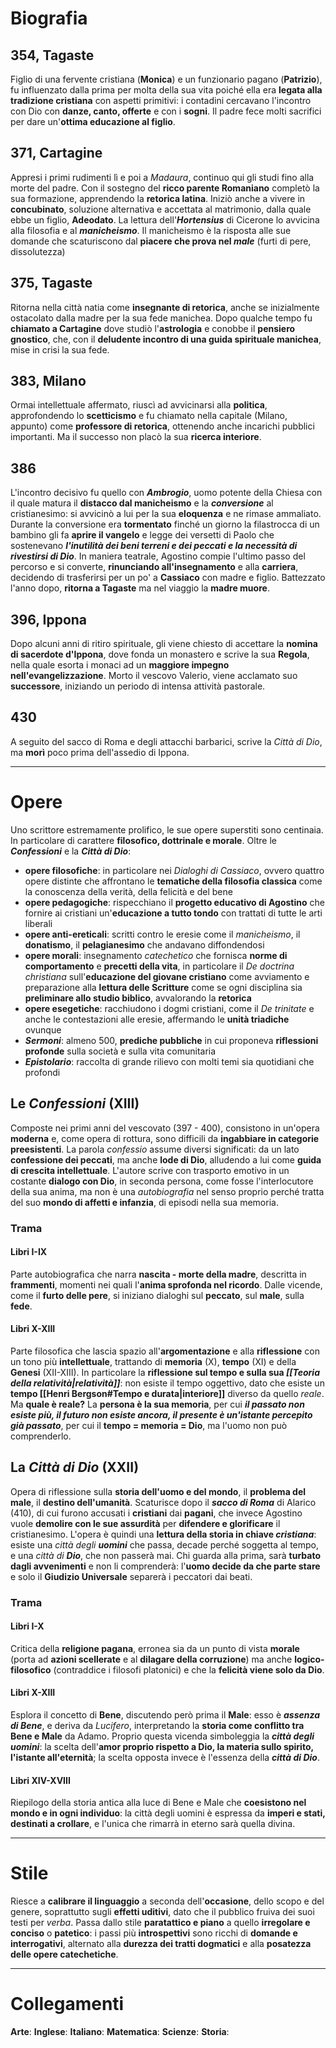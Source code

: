 # Biografia
## 354, Tagaste
Figlio di una fervente cristiana (**Monica**) e un funzionario pagano (**Patrizio**), fu influenzato dalla prima per molta della sua vita poiché ella era **legata alla tradizione cristiana** con aspetti primitivi: i contadini cercavano l'incontro con Dio con **danze, canto, offerte** e con i **sogni**. Il padre fece molti sacrifici per dare un'**ottima educazione al figlio**.
## 371, Cartagine
Appresi i primi rudimenti lì e poi a *Madaura*, continuo qui gli studi fino alla morte del padre. Con il sostegno del **ricco parente Romaniano** completò la sua formazione, apprendendo la **retorica latina**. Iniziò anche a vivere in **concubinato**, soluzione alternativa e accettata al matrimonio, dalla quale ebbe un figlio, **Adeodato**. La lettura dell'***Hortensius*** di Cicerone lo avvicina alla filosofia e al ***manicheismo***. Il manicheismo è la risposta alle sue domande che scaturiscono dal **piacere che prova nel *male*** (furti di pere, dissolutezza)
## 375, Tagaste
Ritorna nella città natia come **insegnante di retorica**, anche se inizialmente ostacolato dalla madre per la sua fede manichea. Dopo qualche tempo fu **chiamato a Cartagine** dove studiò l'**astrologia** e conobbe il **pensiero gnostico**, che, con il **deludente incontro di una guida spirituale manichea**, mise in crisi la sua fede.
## 383, Milano
Ormai intellettuale affermato, riuscì ad avvicinarsi alla **politica**, approfondendo lo **scetticismo** e fu chiamato nella capitale (Milano, appunto) come **professore di retorica**, ottenendo anche incarichi pubblici importanti. Ma il successo non placò la sua **ricerca interiore**.
## 386
L'incontro decisivo fu quello con ***Ambrogio***, uomo potente della Chiesa con il quale matura il **distacco dal manicheismo** e la ***conversione*** al cristianesimo: si avvicinò a lui per la sua **eloquenza** e ne rimase ammaliato. Durante la conversione era **tormentato** finché un giorno la filastrocca di un bambino gli fa **aprire il vangelo** e legge dei versetti di Paolo che sostenevano ***l'inutilità dei beni terreni e dei peccati e la necessità di rivestirsi di Dio***. In maniera teatrale, Agostino compie l'ultimo passo del percorso e si converte, **rinunciando all'insegnamento** e alla **carriera**, decidendo di trasferirsi per un po' a **Cassiaco** con madre e figlio. Battezzato l'anno dopo, **ritorna a Tagaste** ma nel viaggio la **madre muore**.
## 396, Ippona
Dopo alcuni anni di ritiro spirituale, gli viene chiesto di accettare la **nomina di sacerdote d'Ippona**, dove fonda un monastero e scrive la sua **Regola**, nella quale esorta i monaci ad un **maggiore impegno nell'evangelizzazione**. Morto il vescovo Valerio, viene acclamato suo **successore**, iniziando un periodo di intensa attività pastorale.
## 430
A seguito del sacco di Roma e degli attacchi barbarici, scrive la *Città di Dio*, ma **morì** poco prima dell'assedio di Ippona.

---
# Opere
Uno scrittore estremamente prolifico, le sue opere superstiti sono centinaia. In particolare di carattere **filosofico, dottrinale e morale**. Oltre le ***Confessioni*** e la ***Città di Dio***:
- **opere filosofiche**: in particolare nei *Dialoghi di Cassiaco*, ovvero quattro opere distinte che affrontano le **tematiche della filosofia classica** come la conoscenza della verità, della felicità e del bene
- **opere pedagogiche**: rispecchiano il **progetto educativo di Agostino** che fornire ai cristiani un'**educazione a tutto tondo** con trattati di tutte le arti liberali
- **opere anti-ereticali**: scritti contro le eresie come il *manicheismo*, il **donatismo**, il **pelagianesimo** che andavano diffondendosi
- **opere morali**: insegnamento *catechetico* che fornisca **norme di comportamento** e **precetti della vita**, in particolare il *De doctrina christiana* sull'**educazione del giovane cristiano** come avviamento e preparazione alla **lettura delle Scritture** come se ogni disciplina sia **preliminare allo studio biblico**, avvalorando la **retorica**
- **opere esegetiche**: racchiudono i dogmi cristiani, come il *De trinitate* e anche le contestazioni alle eresie, affermando le **unità triadiche** ovunque
- ***Sermoni***: almeno 500, **prediche pubbliche** in cui proponeva **riflessioni profonde** sulla società e sulla vita comunitaria
- ***Epistolario***: raccolta di grande rilievo con molti temi sia quotidiani che profondi
## Le *Confessioni* (XIII)
Composte nei primi anni del vescovato (397 - 400), consistono in un'opera **moderna** e, come opera di rottura, sono difficili da **ingabbiare in categorie preesistenti**. La parola *confessio* assume diversi significati: da un lato **confessione dei peccati**, ma anche **lode di Dio**, alludendo a lui come **guida di crescita intellettuale**. L'autore scrive con trasporto emotivo in un costante **dialogo con Dio**, in seconda persona, come fosse l'interlocutore della sua anima, ma non è una *autobiografia* nel senso proprio perché tratta del suo **mondo di affetti e infanzia**, di episodi nella sua memoria.
### Trama
#### Libri I-IX
Parte autobiografica che narra **nascita - morte della madre**, descritta in **frammenti**, momenti nei quali l'**anima sprofonda nel ricordo**. Dalle vicende, come il **furto delle pere**, si iniziano dialoghi sul **peccato**, sul **male**, sulla **fede**. 
#### Libri X-XIII
Parte filosofica che lascia spazio all'**argomentazione** e alla **riflessione** con un tono più **intellettuale**, trattando di **memoria** (X), **tempo** (XI) e della **Genesi** (XII-XIII). In particolare la **riflessione sul tempo e sulla sua *[[Teoria della relatività|relatività]]***: non esiste il tempo oggettivo, dato che esiste un **tempo [[Henri Bergson#Tempo e durata|interiore]]** diverso da quello *reale*. Ma **quale è reale?** La **persona è la sua memoria**, per cui ***il passato non esiste più, il futuro non esiste ancora, il presente è un'istante percepito già passato***, per cui il **tempo = memoria = Dio**, ma l'uomo non può comprenderlo.

## La *Città di Dio* (XXII)
Opera di riflessione sulla **storia dell'uomo e del mondo**, il **problema del male**, il **destino dell'umanità**. Scaturisce dopo il ***sacco di Roma*** di Alarico (410), di cui furono accusati i **cristiani** dai **pagani**, che invece Agostino vuole **demolire con le sue assurdità** per **difendere e glorificare** il cristianesimo. L'opera è quindi una **lettura della storia in chiave *cristiana***: esiste una *città degli **uomini*** che passa, decade perché soggetta al tempo, e una *città di **Dio***, che non passerà mai. Chi guarda alla prima, sarà **turbato dagli avvenimenti** e non li comprenderà: l'**uomo decide da che parte stare** e solo il **Giudizio Universale** separerà i peccatori dai beati.
### Trama
#### Libri I-X
Critica della **religione pagana**, erronea sia da un punto di vista **morale** (porta ad **azioni scellerate** e al **dilagare della corruzione**) ma anche **logico-filosofico** (contraddice i filosofi platonici) e che la **felicità viene solo da Dio**.
#### Libri X-XIII
Esplora il concetto di **Bene**, discutendo però prima il **Male**: esso è ***assenza di Bene***, e deriva da *Lucifero*, interpretando la **storia come conflitto tra Bene e Male** da Adamo. Proprio questa vicenda simboleggia la ***città degli uomini***: la scelta dell'**amor proprio rispetto a Dio, la materia sullo spirito, l'istante all'eternità**; la scelta opposta invece è l'essenza della ***città di Dio***.
#### Libri XIV-XVIII
Riepilogo della storia antica alla luce di Bene e Male che **coesistono nel mondo e in ogni individuo**: la città degli uomini è espressa da **imperi e stati, destinati a crollare**, e l'unica che rimarrà in eterno sarà quella divina.

--- 
# Stile
Riesce a **calibrare il linguaggio** a seconda dell'**occasione**, dello scopo e del genere, soprattutto sugli **effetti uditivi**, dato che il pubblico fruiva dei suoi testi per *verba*. Passa dallo stile **paratattico e piano** a quello **irregolare e conciso** o **patetico**: i passi più **introspettivi** sono ricchi di **domande e interrogativi**, alternato alla **durezza dei tratti dogmatici** e alla **posatezza delle opere catechetiche**. 

---
# Collegamenti
**Arte**:
**Inglese**:
**Italiano**:
**Matematica**:
**Scienze**:
**Storia**:
